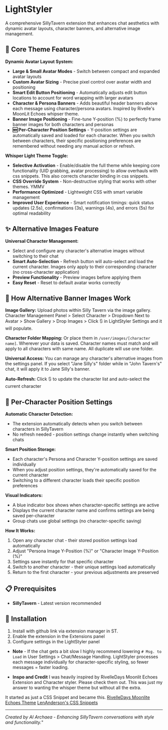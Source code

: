 # LightStyler

A comprehensive SillyTavern extension that enhances chat aesthetics with dynamic avatar layouts, character banners, and alternative image management.

## 🎨 Core Theme Features

**Dynamic Avatar Layout System:**
- **Large & Small Avatar Modes** - Switch between compact and expanded avatar layouts
- **Custom Avatar Sizing** - Precise pixel control over avatar width and positioning
- **Smart Edit Button Positioning** - Automatically adjusts edit button locations to account for word wrapping with larger avatars
- **Character & Persona Banners** - Adds beautiful header banners above each
  message using character/persona avatars. Inspired by Rivelle's MoonLit Echoes
  whipser theme.
- **Banner Image Positioning** - Fine-tune Y-position (%) to perfectly frame banner images for both characters and personas
- **🆕 Per-Character Position Settings** - Y-position settings are automatically saved and loaded for each character. When you switch between characters, their specific positioning preferences are remembered without needing any manual action or refresh.

**Whisper Light Theme Toggle:**
- **Selective Activation** - Enable/disable the full theme while keeping core
  functionality (UID grabbing, avatar processing) to allow overhauls with css
  snippets. This also corrects character binding in css snippets.
- **CSS Override System** - Non-destructive styling that works with other
  themes. YMMV
- **Performance Optimized** - Lightweight CSS with smart variable management
- **Improved User Experience** - Smart notification timings: quick status updates (2.5s), confirmations (3s), warnings (4s), and errors (5s) for optimal readability

## ✨ Alternative Images Feature

**Universal Character Management:**
- Select and configure any character's alternative images without switching to their chat
- **Smart Auto-Selection** - Refresh button will auto-select and load the
  current character. Images only apply to their corresponding character (no
  cross-character application)
- **Preview Functionality** - Preview images before applying them
- **Easy Reset** - Reset to default avatar works correctly

## 🎯 How Alternative Banner Images Work

**Image Gallery:** Upload photos within Silly Tavern via the image gallery. Character
Management Panel > Select Character > Dropdown Next to Avatar > Show Gallery >
Drop Images > Click 🔃 in LightStyler Settings and it will populate. 

**Character Folder Mapping:** Or place them in `/user/images/[character name]`.
Wherever your data is saved.  Character names must match and will apply to all
characters with same name. All duplicate will use one folder.

**Universal Access:** You can manage any character's alternative images from the
settings panel. If you select "Jane Silly's" folder while in "John
Tavern's" chat, it will apply it to Jane Silly's banner. 

**Auto-Refresh:** Click 🔃 to update the character list and auto-select the current character

## 🔄 Per-Character Position Settings

**Automatic Character Detection:**
- The extension automatically detects when you switch between characters in SillyTavern
- No refresh needed - position settings change instantly when switching chats

**Smart Position Storage:**
- Each character's Persona and Character Y-position settings are saved individually
- When you adjust position settings, they're automatically saved for the current character
- Switching to a different character loads their specific position preferences

**Visual Indicators:**
- A blue indicator box shows when character-specific settings are active
- Displays the current character name and confirms settings are being saved per-character
- Group chats use global settings (no character-specific saving)

**How It Works:**
1. Open any character chat - their stored position settings load automatically
2. Adjust "Persona Image Y-Position (%)" or "Character Image Y-Position (%)" 
3. Settings save instantly for that specific character
4. Switch to another character - their unique settings load automatically
5. Return to the first character - your previous adjustments are preserved

## 📋 Prerequisites

- **SillyTavern** - Latest version recommended

## 🚀 Installation

1. Install with github link via extension manager in ST.
2. Enable the extension in the Extensions panel
3. Configure settings in the LightStyler panel

- **Note** - If the chat gets a bit slow I highly recommend lowering `# Msg. to
  Load` in User Settings > Chat/Message Handling. LightStyler processes each
  message individually for character-specific styling, so fewer messages =
  faster loading.


- **Inspo and Credit**
I was heavily inspired by RivelleDays Moonlit Echoes Extension and Character
styler. Please check them out. This was just my answer to wanting the whisper
theme but without all the extra. 

It started as just a CSS Snippet and became this. 
[RivelleDays Moonlite Echoes Theme](https://github.com/RivelleDays/SillyTavern-MoonlitEchoesTheme)
[LenAnderson's CSS Snippets](https://github.com/LenAnderson/SillyTavern-CssSnippets)


---
*Created by AI Archaea - Enhancing SillyTavern conversations with style and functionality.*"
